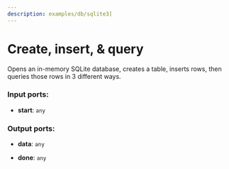 ```yaml
---
description: examples/db/sqlite3]
---
```


# Create, insert, & query

Opens an in-memory SQLite database, creates a table, inserts rows, then queries those rows in 3 different ways.

### Input ports:

* __start__: `any`

### Output ports:

* __data__: `any`


* __done__: `any`


